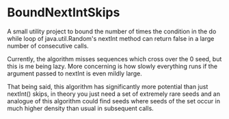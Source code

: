 # BoundNextIntSkips
A small utility project to bound the number of times the condition in the do while loop of java.util.Random's nextInt method can return false in a large number of consecutive calls.

Currently, the algorithm misses sequences which cross over the 0 seed, but this is me being lazy. More concerning is how slowly everything runs if the argument passed to nextInt is even mildly large.

That being said, this algorithm has significantly more potential than just nextInt() skips, in theory you just need a set of extremely rare seeds and an analogue of this algorithm could find seeds where seeds of the set occur in much higher density than usual in subsequent calls.
